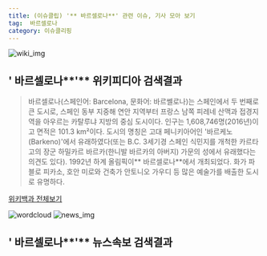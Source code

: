 ```yaml
---
title: (이슈클립) '** 바르셀로나**' 관련 이슈, 기사 모아 보기
tag:  바르셀로나
category: 이슈클리핑
---
```

![wiki_img](https://user-images.githubusercontent.com/42597476/44503234-41136a80-a6d0-11e8-9071-6fc6418eafe4.png)
## **'** 바르셀로나**'** 위키피디아 검색결과
>바르셀로나(스페인어: Barcelona, 문화어: 바르쎌로나)는 스페인에서 두 번째로 큰 도시로, 스페인 동부 지중해 연안 지역부터 프랑스 남쪽 피레네 산맥과 접경지역을 아우르는 카탈루냐 지방의 중심 도시이다. 인구는 1,608,746명(2016년)이고 면적은 101.3 km²이다. 도시의 명칭은 고대 페니키아어인 '바르케노(Barkeno)'에서 유래하였다(또는 B.C. 3세기경 스페인 식민지를 개척한 카르타고의 장군 하밀카르 바르카(한니발 바르카의 아버지) 가문의 성에서 유래했다는 의견도 있다). 1992년 하계 올림픽이** 바르셀로나**에서 개최되었다. 화가 파블로 피카소, 호안 미로와 건축가 안토니오 가우디 등 많은 예술가를 배출한 도시로 유명하다.

<a href="https://ko.wikipedia.org/wiki/ 바르셀로나" target="_blank">위키백과 전체보기</a>

![wordcloud](https://s3.ap-northeast-2.amazonaws.com/lyrics101-wordcloud/2018-09-30-1538237709.png)
![news_img](https://user-images.githubusercontent.com/42597476/44507050-1206f400-a6e4-11e8-8d98-7ffbfebb353f.png)
## **'** 바르셀로나**'** 뉴스속보 검색결과

